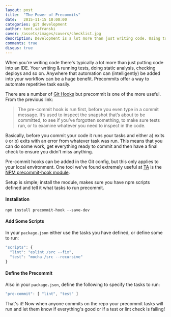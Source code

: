 ```yaml
---
layout: post
title:  "The Power of Precommits"
date:   2015-11-15 10:00:00
categories: git development
author: kent.safranski
cover: /assets/images/covers/checklist.jpg
description: Development is a lot more than just writing code. Using tools like git precommits helps you automate all those other tasks and ensure they don't get forgotten.
comments: true
disqus: true
---
```


When you're writing code there's typically a lot more than just putting code into an IDE. Your writing & running tests, doing static analysis, checking deploys and so on. Anywhere that automation can (intelligently) be added into your workflow can be a huge benefit. Precommits offer a way to automate repetitive task easily.

There are a number of [Git Hooks](https://git-scm.com/book/en/v2/Customizing-Git-Git-Hooks) but precommit is one of the more useful. From the previous link:

> The pre-commit hook is run first, before you even type in a commit message. It’s used to inspect the snapshot that’s about to be committed, to see if you’ve forgotten something, to make sure tests run, or to examine whatever you need to inspect in the code.

Basically, before you commit your code it runs your tasks and either a) exits `0` or b) exits with an error from whatever task was run. This means that you can do some work, get everything ready to commit and then have a final check to ensure you didn't miss anything.

Pre-commit hooks can be added in the Git config, but this only applies to your local environment. One tool we've found extremely useful at [TA](http://www.technologyadvice.com) is the [NPM precommit-hook module](https://www.npmjs.com/package/precommit-hook).

Setup is simple; install the module, makes sure you have npm scripts defined and tell it what tasks to run precommit.

#### Installation

```
npm install precommit-hook --save-dev
```

#### Add Some Scripts

In your `package.json` either use the tasks you have defined, or define some to run:

```javascript
"scripts": {
  "lint": "eslint /src --fix",
  "test": "mocha /src --recursive"
}
```

#### Define the Precommit

Also in your `package.json`, define the following to specify the tasks to run:

```javascript
"pre-commit": [ "lint", "test" ]
```

That's it! Now when anyone commits on the repo your precommit tasks will run and let them know if everything's good or if a test or lint check is failing!
